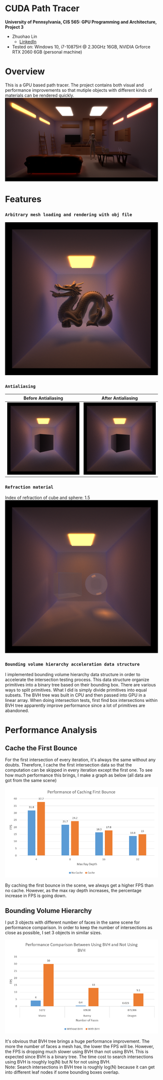 CUDA Path Tracer
================

**University of Pennsylvania, CIS 565: GPU Programming and Architecture, Project 3**

* Zhuohao Lin
  * [LinkedIn](https://www.linkedin.com/in/zhuohao-lin-960b54194/)
* Tested on: Windows 10, i7-10875H @ 2.30GHz 16GB, NVIDIA Grforce RTX 2060 6GB (personal machine)

# Overview
This is a GPU based path tracer. The project contains both visual and performance improvements so that mutiple objects with different kinds of materials can be rendered quickly.
![](img/cornell.2022-10-08_06-59-29z.5000samp.png)

# Features
### `Arbitrary mesh loading and rendering with obj file`
![](img/cornell.2022-10-08_20-44-19z.5000samp.png)

### `Antialiasing`
Before Antialiasing            |  After Antialiasing 
:-------------------------:|:-------------------------:
![](img/beforeAntialiasing.png)  |  ![](img/afterAntialiasing.png)

### `Refraction material`
Index of refraction of cube and sphere: 1.5
![](img/cornell.2022-10-08_22-12-30z.5000samp.png)

### `Bounding volume hierarchy acceleration data structure`
I implemented bounding volume hierarchy data structure in order to accelerate the intersection testing process. This data structure organize primitives into a binary tree based on their bounding box. There are various ways to split primitives. What I did is simply divide primitives into equal subsets. The BVH tree was built in CPU and then passed into GPU in a linear array. When doing intersection tests, first find box intersections within BVH tree apparently improve performance since a lot of primitives are abandoned.

# Performance Analysis

## Cache the First Bounce
For the first intersection of every iteration, it's always the same without any doubts. Therefore, I cache the first intersection data so that the computation can be skipped in every iteration except the first one. To see how much performance this brings, I make a graph as below (all data are got from the same scene)

![](img/cacheFirstBounce.PNG)

By caching the first bounce in the scene, we always get a higher FPS than no cache. However, as the max ray depth increases, the percentage increase in FPS is going down.


## Bounding Volume Hierarchy
I put 3 objects with different number of faces in the same scene for performance comparison. In order to keep the number of intersections as close as possible, I set 3 objects in similar sizes.

![](img/bvhPerformance.PNG)

It's obvious that BVH tree brings a huge performance improvement. The more the number of faces a mesh has, the lower the FPS will be. However, the FPS is dropping much slower using BVH than not using BVH. This is expected since BVH is a binary tree. The time cost to search intersections using BVH is roughly log(N) but N for not using BVH. <br/>
Note: Search intersections in BVH tree is roughly log(N) because it can get into different leaf nodes if some bounding boxes overlap.

